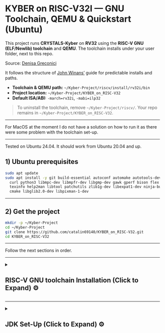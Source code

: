 # KYBER on RISC-V32I — GNU Toolchain, QEMU & Quickstart (Ubuntu)

This project runs **CRYSTALS-Kyber** on **RV32** using the **RISC-V GNU (ELF/Newlib) toolchain** and **QEMU**.
The toolchain installs under your user folder, next to this repo.

Source: [Denisa Greconici](https://github.com/denigreco/Kyber_RISC_V_Thesis)

It follows the structure of [John Winans’](https://github.com/johnwinans/riscv-toolchain-install-guide) guide for predictable installs and paths.

* **Toolchain & QEMU path:** `~/Kyber-Project/riscv/install/rv32i/bin`
* **Project location:** `~/Kyber-Project/KYBER_on_RISC-V32`
* **Default ISA/ABI:** `-march=rv32i`, `-mabi=ilp32`

> To uninstall the toolchain, remove `~/Kyber-Project/riscv/`.
> Your repo remains in `~/Kyber-Project/KYBER_on_RISC-V32`.

---

For MacOS at the moment I do not have a solution on how to run it as there were some problem with the toolchain set-up.

---

Tested on Ubuntu 24.04. It should work from Ubuntu 20.04 and up.

## 1) Ubuntu prerequisites

```bash
sudo apt update
sudo apt install -y git build-essential autoconf automake autotools-dev \
  curl python3 libmpc-dev libmpfr-dev libgmp-dev gawk gperf bison flex \
  texinfo help2man libtool patchutils zlib1g-dev libexpat1-dev ninja-build \
  cmake libglib2.0-dev libpixman-1-dev
```

---

## 2) Get the project

```bash
mkdir -p ~/Kyber-Project
cd ~/Kyber-Project
git clone https://github.com/catalin69140/KYBER_on_RISC-V32.git
cd KYBER_on_RISC-V32
```

---

Follow the next sections in order.

---

<details>
<summary>

## RISC-V GNU toolchain Installation (Click to Expand) ⚙️

</summary>
  
---

## 1) One-command setup (deps → submodules → toolchain → QEMU)

```bash
# from the repo root
./setup.sh
```

> Note that this can take the better part of an hour to complete!

This will:

* Install OS dependencies (idempotent)
* Initialize & update submodules at pinned commits
* Build **rv32i** GNU toolchain + QEMU into `~/Kyber-Project/riscv/install/rv32i`

Add tools to your PATH:

```bash
echo 'export PATH=$HOME/Kyber-Project/riscv/install/rv32i/bin:$PATH' >> ~/.bashrc
export PATH=$HOME/Kyber-Project/riscv/install/rv32i/bin:$PATH
```

Sanity checks:

```bash
which riscv32-unknown-elf-gcc && riscv32-unknown-elf-gcc --version
which qemu-system-riscv32 && qemu-system-riscv32 --version
```

---

## 2) Build & run KYBER (**rv32i** by default)

```bash
# Default build = Kyber-768 (KYBER_K=3), ISA = rv32i
make

# Run on QEMU (virt, headless)
make run-qemu
```

Pick a Kyber parameter set:

```bash
make kyber512     # KYBER_K=2
make kyber768     # KYBER_K=3 (default)
make kyber1024    # KYBER_K=4
```

---

## 3) (Optional) Spike + proxy kernel

```bash
make run-spike
```

---

## 4) Hello-UART smoke test

```bash
make run-hello
# expected output:
# hello from rv32 on qemu virt!
```

---

here next


</details>

---

<details>
<summary>
  
## JDK Set-Up (Click to Expand) ⚙️
  
</summary>
  
---

# JDK Set-Up

This chapter explains how to correctly set the **`JAVA_HOME`** environment variable in an Ubuntu environment and how to specifically configure your system to use **Java 8 (JDK 1.8)**, which is often required for older or legacy projects.

-----

## 1\. Determine the Required JDK Version

This project requires **Java 8 (JDK 1.8)**. If you have newer versions installed, you need to either install Java 8 or switch your system's default Java version to 8.

### 1.1 Check Your Current Version

Run this command in your terminal to check the currently active Java version:

```bash
java -version
```

  * If the output starts with `java version "1.8.0_..."` or `openjdk version "1.8.0_..."`, you are all set for the version requirement and can proceed to **Section 3**.
  * If the version is newer (e.g., 11, 17, or 21), proceed to **Section 1.2**.

### 1.2 Install OpenJDK 8 JRE

If Java 8 is not installed, use the following command to install the OpenJDK 8 Runtime Environment (JRE):

```bash
sudo apt-get update
sudo apt-get install openjdk-8-jre
```

This ensures the necessary Java 8 files are on your system.

-----

## 2\. Switch the System Default to Java 8

When multiple Java versions are installed, Ubuntu uses the `update-alternatives` system to manage which version the `java` command points to.

1.  Execute the following command to view a list of all installed Java executables:

    ```bash
    sudo update-alternatives --config java
    ```

2.  A numbered list will appear. Identify the selection number that corresponds to the **Java 8 path** (it will look similar to `/usr/lib/jvm/java-8-openjdk-amd64/jre/bin/java`).

    ```
      Selection    Path                                            Priority   Status
    ------------------------------------------------------------
      0            /usr/lib/jvm/java-17-openjdk-amd64/bin/java      1711       auto mode
      1            /usr/lib/jvm/java-11-openjdk-amd64/bin/java      1100       manual mode
    * 2            /usr/lib/jvm/java-8-openjdk-amd64/jre/bin/java   1081       manual mode

    Press <enter> to keep the current choice[*], or type selection number:
    ```

3.  Type the corresponding number for **Java 8** and press **Enter**. This sets Java 8 as the new system default.

-----

## 3\. Set the JAVA\_HOME Environment Variable

The `JAVA_HOME` variable is essential for build tools (like Maven, Gradle) and other Java applications to locate the correct JDK installation. This step makes the change permanent for your user.

### 3.1 Find the JDK 8 Path

You need the path to the Java 8 installation directory (the folder that contains the `bin` directory). For OpenJDK 8, this path is typically:

```
/usr/lib/jvm/java-8-openjdk-amd64
```

*Note: If your system uses a different naming convention, find the correct path in the list generated in Section 2, but use the path *without* the `/jre/bin/java` suffix.*

### 3.2 Edit the Shell Configuration File

1.  Open your user's shell configuration file, usually **`~/.bashrc`**:

    ```bash
    nano ~/.bashrc
    ```

2.  Add the following lines to the end of the file, ensuring you use your specific Java 8 path:

    ```bash
    # Setting JAVA_HOME to Java 8 (JDK 1.8) for this project requirement
    export JAVA_HOME=/usr/lib/jvm/java-8-openjdk-amd64
    # Optionally, add the JDK's bin directory to your PATH
    export PATH=$JAVA_HOME/bin:$PATH
    ```
    
    *Note: Typing these commands in the terminal is possible but it will only hold in the current terminal. Closing the terminal it resets the JDK.*
    
4.  Save the file (**Ctrl+O**, then **Enter** in `nano`) and exit (**Ctrl+X** in `nano`).

### 3.3 Apply Changes

Reload the configuration file so the new variable takes effect in your current terminal session:

```bash
source ~/.bashrc
```

-----

## 4\. Verification

Confirm that both the system default and the `JAVA_HOME` variable are pointing to Java 8.

1.  **Verify `JAVA_HOME`:**

    ```bash
    echo $JAVA_HOME
    ```

    Output should show the Java 8 installation path.

2.  **Verify Java Version:**

    ```bash
    java -version
    ```

    Output should start with `java version "1.8.0_..."`.

You can now use your required project tools and run Java applications, as they will correctly identify and use the Java 8 installation.

</details>
